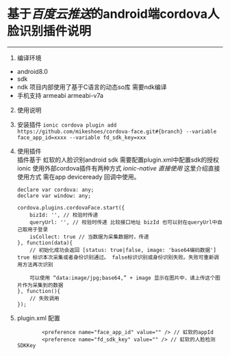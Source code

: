 
# 基于*百度云推送*的android端cordova人脸识别插件说明

-----

1. 编译环境
  * android8.0 
  * sdk 
  * ndk 项目内部使用了基于C语言的动态so库 需要ndk编译
  * 手机支持 armeabi armeabi-v7a 

2. 使用说明
    
 1. 安装插件
    `ionic cordova plugin add https://github.com/mikeshoes/cordova-face.git#{branch} --variable face_app_id=xxxx --variable fd_sdk_key=xxx `
 2. 使用插件   
    插件基于 虹软的人脸识别android sdk 需要配置plugin.xml中配置sdk的授权
    ionic 使用外部cordova插件有两种方式 *ionic-native* *直接使用*
    这里介绍直接使用方式 需在app deviceready 回调中使用。

    ```
    declare var cordova: any;
    declare var window: any;

    cordova.plugins.cordovaFace.start({
        bizId: '', // 校验时传递
        queryUrl: '', // 校验时传递 比较接口地址 bizId 也可以封在queryUrl中自己取用于登录
        isCollect: true // 当数据为采集数据时，传递
    }, function(data){
        // 初始化成功会返回 [status: true|false, image: 'base64编码数据'] true 标识本次采集或者身份识别通过。 false标识识别或身份识别失败。失败可重新调用方法再次识别

        可以使用 “data:image/jpg;base64,” + image 显示在图片中，请上传这个图片作为采集到的数据
    }, function(){
        // 失败调用
    });

    ```
3. plugin.xml 配置

    ```
            <preference name="face_app_id" value="" /> // 虹软的appId
            <preference name="fd_sdk_key" value="" /> // 虹软的人脸检测SDKKey

    ```           
